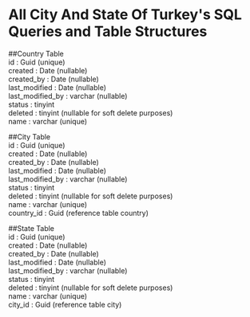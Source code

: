 # All City And State Of Turkey's SQL Queries and Table Structures

##Country Table <br/>
id : Guid (unique) <br/>
created : Date (nullable) <br/>
created_by : Date (nullable) <br/>
last_modified : Date (nullable) <br/>
last_modified_by : varchar (nullable) <br/>
status : tinyint  <br/>
deleted : tinyint (nullable for soft delete purposes) <br/>
name : varchar (unique) <br/>

##City Table <br/>
id : Guid (unique) <br/>
created : Date (nullable) <br/>
created_by : Date (nullable) <br/>
last_modified : Date (nullable) <br/>
last_modified_by : varchar (nullable) <br/>
status : tinyint  <br/> 
deleted : tinyint (nullable for soft delete purposes) <br/>
name : varchar (unique) <br/>
country_id : Guid (reference table country) <br/>

##State Table <br/>
id : Guid (unique) <br/>
created : Date (nullable) <br/>
created_by : Date (nullable) <br/>
last_modified : Date (nullable) <br/>
last_modified_by : varchar (nullable) <br/>
status : tinyint  <br/>
deleted : tinyint (nullable for soft delete purposes) <br/>
name : varchar (unique) <br/>
city_id : Guid (reference table city) <br/>




